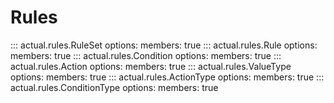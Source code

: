 # Rules

::: actual.rules.RuleSet
    options:
        members: true
::: actual.rules.Rule
    options:
        members: true
::: actual.rules.Condition
    options:
        members: true
::: actual.rules.Action
    options:
        members: true
::: actual.rules.ValueType
    options:
        members: true
::: actual.rules.ActionType
    options:
        members: true
::: actual.rules.ConditionType
    options:
        members: true
